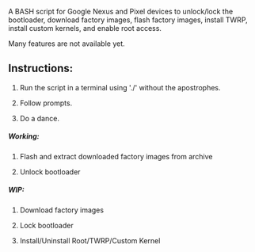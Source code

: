 A BASH script for Google Nexus and Pixel devices to unlock/lock the bootloader, download factory images, flash factory images, install TWRP, install custom kernels, and enable root access.

Many features are not available yet.
 
 
## Instructions:

1. Run the script in a terminal using './' without the apostrophes. 

2. Follow prompts.

3. Do a dance.

##### Working:

1. Flash and extract downloaded factory images from archive

2. Unlock bootloader

##### WIP:
1. Download factory images

2. Lock bootloader

3. Install/Uninstall Root/TWRP/Custom Kernel
 